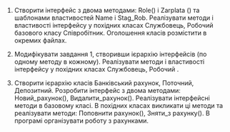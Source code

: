 1. Створити інтерфейс з двома методами:  Role() i Zarplata ()  та шаблонами властивостей Name i Stag_Rob. Реалізувати  методи і властивості  інтерфейсу у похідних класах Службовець, Робочий базового класу  Співробітник. Оголошення класів розмістити в окремих файлах.

2. Модифікувати завдання 1, створивши ієрархію інтерфейсів (по одному методу в кожному). Реалізувати  методи і властивості  інтерфейсу у похідних класах Службовець, Робочий .

3. Створити  ієрархію класів Банківський рахунок, Поточний, Депозитний.  Розробити інтерфейс  з двома методами: Новий_рахунок(),  Видалити_рахунок(). Реалізувати інтерфейсні методи в базовому класі.  В похідних класах викликати ці методи та реалізувати методи: Поповнити рахунок(), Зняти_з рахунку(). В програмі організувати роботу з рахунками.

